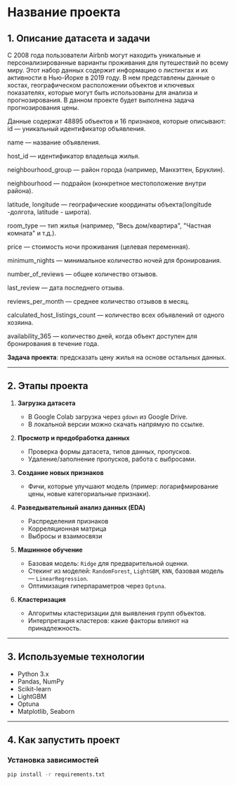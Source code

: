 # Название проекта

## 1. Описание датасета и задачи
С 2008 года пользователи Airbnb могут находить уникальные и персонализированные варианты проживания для путешествий по всему миру. Этот набор данных содержит информацию о листингах и их активности в Нью-Йорке в 2019 году. В нем представлены данные о хостах, географическом расположении объектов и ключевых показателях, которые могут быть использованы для анализа и прогнозирования. В данном проекте будет выполнена задача прогнозирования цены.

Данные содержат 48895 объектов и 16 признаков, которые описывают:  
id — уникальный идентификатор объявления.

name — название объявления.

host_id — идентификатор владельца жилья.

neighbourhood_group — район города (например, Манхэттен, Бруклин).

neighbourhood — подрайон (конкретное местоположение внутри района).

latitude, longitude — географические координаты объекта(longitude -долгота, latitude - широта).

room_type — тип жилья (например, "Весь дом/квартира", "Частная комната" и т.д.).

price — стоимость ночи проживания (целевая переменная).

minimum_nights — минимальное количество ночей для бронирования.

number_of_reviews — общее количество отзывов.

last_review — дата последнего отзыва.

reviews_per_month — среднее количество отзывов в месяц.

calculated_host_listings_count — количество всех объявлений от одного хозяина.

availability_365 — количество дней, когда объект доступен для бронирования в течение года.

**Задача проекта**: предсказать цену жилья на основе остальных данных.

---

## 2. Этапы проекта

1. **Загрузка датасета**  
   - В Google Colab загрузка через `gdown` из Google Drive.
   - В локальной версии можно скачать напрямую по ссылке.

2. **Просмотр и предобработка данных**  
   - Проверка формы датасета, типов данных, пропусков.  
   - Удаление/заполнение пропусков, работа с выбросами.

3. **Создание новых признаков**  
   - Фичи, которые улучшают модель (пример: логарифмирование цены, новые категориальные признаки).  

4. **Разведывательный анализ данных (EDA)**  
   - Распределения признаков  
   - Корреляционная матрица  
   - Выбросы и взаимосвязи  

5. **Машинное обучение**  
   - Базовая модель: `Ridge` для предварительной оценки.  
   - Стекинг из моделей: `RandomForest`, `LightGBM`, `KNN`, базовая модель — `LinearRegression`.  
   - Оптимизация гиперпараметров через `Optuna`.

6. **Кластеризация**  
   - Алгоритмы кластеризации для выявления групп объектов.  
   - Интерпретация кластеров: какие факторы влияют на принадлежность.

---

## 3. Используемые технологии
- Python 3.x
- Pandas, NumPy
- Scikit-learn
- LightGBM
- Optuna
- Matplotlib, Seaborn

---

## 4. Как запустить проект
### Установка зависимостей
```bash
pip install -r requirements.txt

